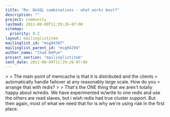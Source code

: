 ```yaml
---
title: "Re: NoSQL combinations - what works best?"
description: ""
project: community
lastmod: 2011-08-09T11:29:26-07:00
sitemap:
  priority: 0.2
layout: mailinglistitem
mailinglist_id: "msg04307"
mailinglist_parent_id: "msg04294"
author_name: "Chad DePue"
project_section: "mailinglistitem"
sent_date: 2011-08-09T11:29:26-07:00
---
```



&gt;
&gt; The main point of memcache is that it is distributed and the clients
&gt; automatically handle failover at any reasonably large scale. How do you
&gt; arrange that with redis?
&gt;
&gt; That's the ONE thing that we aren't totally happy about w/redis. We have
experimented w/write to one redis and use the others are read slaves, but i
wish redis had true cluster support. But then again, most of what we need
that for is why we're using riak in the first place.

